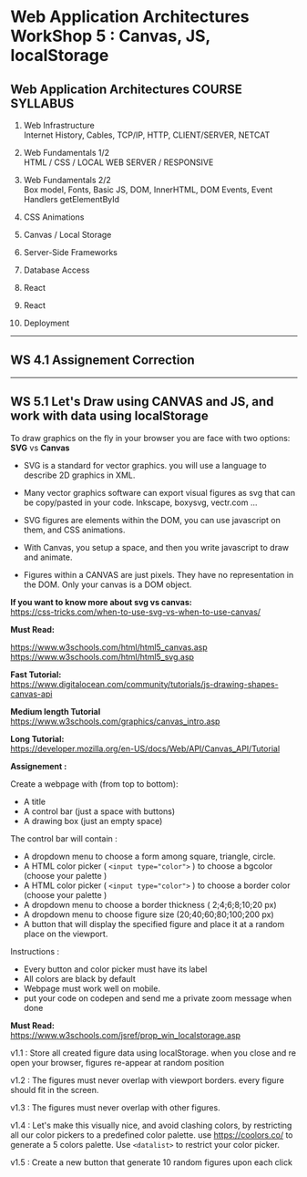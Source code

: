 # Web Application Architectures WorkShop 5 : Canvas, JS, localStorage

## Web Application Architectures COURSE SYLLABUS

1. Web Infrastructure  
Internet History, Cables, TCP/IP, HTTP, CLIENT/SERVER, NETCAT

2. Web Fundamentals 1/2  
HTML / CSS / LOCAL WEB SERVER / RESPONSIVE 

3. Web Fundamentals 2/2  
Box model, Fonts, Basic JS, DOM, InnerHTML, DOM Events, Event Handlers
getElementById

4. CSS Animations

5. Canvas / Local Storage

6. Server-Side Frameworks

7. Database Access

8. React

9. React

10. Deployment

***

## WS 4.1 Assignement Correction

***

## WS 5.1 Let's Draw using CANVAS and JS, and work with data using localStorage

To draw graphics on the fly in your browser you are face with two options: **SVG** vs **Canvas**  
- SVG is a standard for vector graphics. you will use a language to describe 2D graphics in XML.
- Many vector graphics software can export visual figures as svg that can be copy/pasted in your code.
Inkscape, boxysvg, vectr.com ...
- SVG figures are elements within the DOM, you can use javascript on them, and CSS animations.

- With Canvas, you setup a space, and then you write javascript to draw and animate.
- Figures within a CANVAS are just pixels. They have no representation in the DOM. Only your canvas is a DOM object.


**If you want to know more about svg vs canvas:**  
https://css-tricks.com/when-to-use-svg-vs-when-to-use-canvas/


**Must Read:**  

https://www.w3schools.com/html/html5_canvas.asp  
https://www.w3schools.com/html/html5_svg.asp



**Fast Tutorial:**  
https://www.digitalocean.com/community/tutorials/js-drawing-shapes-canvas-api

**Medium length Tutorial**
https://www.w3schools.com/graphics/canvas_intro.asp

**Long Tutorial:**  
https://developer.mozilla.org/en-US/docs/Web/API/Canvas_API/Tutorial


**Assignement :**

Create a webpage with (from top to bottom):  
- A title
- A control bar (just a space with buttons)
- A drawing box (just an empty space)

The control bar will contain : 

- A dropdown menu to choose a form among square, triangle, circle.
- A HTML color picker ( `<input type="color">` ) to choose a bgcolor (choose your palette )
- A HTML color picker ( `<input type="color">` ) to choose a border color (choose your palette )
- A dropdown menu to choose a border thickness ( 2;4;6;8;10;20 px)
- A dropdown menu to choose figure size (20;40;60;80;100;200 px)
- A button that will display the specified figure and place it at a random place on the viewport.


Instructions :  
- Every button and color picker must have its label
- All colors are black by default
- Webpage must work well on mobile.
- put your code on codepen and send me a private zoom message when done



**Must Read:**  
https://www.w3schools.com/jsref/prop_win_localstorage.asp

v1.1 : Store all created figure data using localStorage. when you close and re open your browser, figures re-appear at random position

v1.2 : The figures must never overlap with viewport borders. every figure should fit in the screen.  

v1.3 : The figures must never overlap with other figures.   

v1.4 : Let's make this visually nice, and avoid clashing colors, by restricting all our color pickers to a predefined color palette.
use https://coolors.co/ to generate a 5 colors palette. Use `<datalist>` to restrict your color picker.  

v1.5 : Create a new button that generate 10 random figures upon each click  
